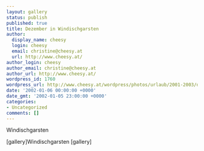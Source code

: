 ```yaml
---
layout: gallery
status: publish
published: true
title: Dezember in Windischgarsten
author:
  display_name: cheesy
  login: cheesy
  email: christine@cheesy.at
  url: http://www.cheesy.at/
author_login: cheesy
author_email: christine@cheesy.at
author_url: http://www.cheesy.at/
wordpress_id: 1760
wordpress_url: http://www.cheesy.at/wordpress/photos/urlaub/2001-2003/dezember-in-windischgarsten/
date: '2002-01-06 00:00:00 +0000'
date_gmt: '2002-01-05 23:00:00 +0000'
categories:
- Uncategorized
comments: []
---
```

<!--:de-->Windischgarsten
[gallery]<!--:--><!--:en-->Windischgarsten
[gallery]<!--:-->
